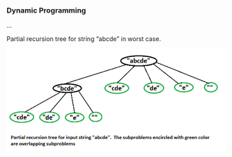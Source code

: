 ### Dynamic Programming

...

Partial recursion tree for string “abcde” in worst case.

![](../../art/wordBreak1.png?raw=true)
